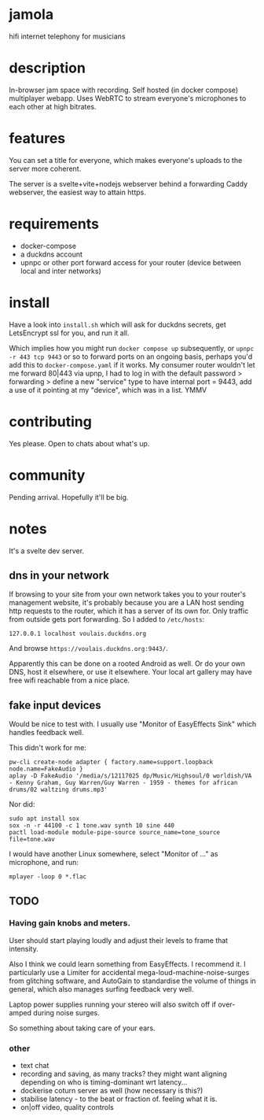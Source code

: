 # jamola

hifi internet telephony for musicians

# description

In-browser jam space with recording. Self hosted (in docker compose) multiplayer webapp. Uses WebRTC to stream everyone's microphones to each other at high bitrates.

# features

You can set a title for everyone, which makes everyone's uploads to the server more coherent.

The server is a svelte+vite+nodejs webserver behind a forwarding Caddy webserver, the easiest way to attain https.

# requirements

- docker-compose
- a duckdns account
- upnpc or other port forward access for your router (device between local and inter networks)

# install

Have a look into `install.sh` which will ask for duckdns secrets, get LetsEncrypt ssl for you, and run it all.

Which implies how you might run `docker compose up` subsequently, or `upnpc -r 443 tcp 9443` or so to forward ports on an ongoing basis, perhaps you'd add this to `docker-compose.yaml` if it works. My consumer router wouldn't let me forward 80|443 via upnp, I had to log in with the default password > forwarding > define a new "service" type to have internal port = 9443, add a use of it pointing at my "device", which was in a list. YMMV

# contributing

Yes please. Open to chats about what's up.

# community

Pending arrival. Hopefully it'll be big.

# notes

It's a svelte dev server.

## dns in your network

If browsing to your site from your own network takes you to your router's management website, it's probably because you are a LAN host sending http requests to the router, which it has a server of its own for. Only traffic from outside gets port forwarding. So I added to `/etc/hosts`:
```
127.0.0.1 localhost voulais.duckdns.org
```
And browse `https://voulais.duckdns.org:9443/`.

Apparently this can be done on a rooted Android as well. Or do your own DNS, host it elsewhere, or use it elsewhere. Your local art gallery may have free wifi reachable from a nice place.

## fake input devices

Would be nice to test with. I usually use "Monitor of EasyEffects Sink" which handles feedback well. 

This didn't work for me:
```
pw-cli create-node adapter { factory.name=support.loopback node.name=FakeAudio }
aplay -D FakeAudio '/media/s/12117025 dp/Music/Highsoul/0 worldish/VA - Kenny Graham, Guy Warren/Guy Warren - 1959 - themes for african drums/02 waltzing drums.mp3'
```

Nor did:
```
sudo apt install sox
sox -n -r 44100 -c 1 tone.wav synth 10 sine 440
pactl load-module module-pipe-source source_name=tone_source file=tone.wav
```

I would have another Linux somewhere, select "Monitor of ..." as microphone, and run:
```
mplayer -loop 0 *.flac
```

## TODO

### Having gain knobs and meters.

User should start playing loudly and adjust their levels
                                to frame that intensity.

Also I think we could learn something from EasyEffects.
I recommend it.
I particularly use a Limiter
 for accidental mega-loud-machine-noise-surges
     from glitching software,
and AutoGain
 to standardise the volume of things in general,
 which also manages surfing feedback very well.

 Laptop power supplies running your stereo
  will also switch off if over-amped
 during noise surges.

So something about taking care of your ears.

### other

 - text chat
 - recording and saving, as many tracks? they might want aligning depending on who is timing-dominant wrt latency...
 - dockerise coturn server as well (how necessary is this?)
 - stabilise latency - to the beat or fraction of. feeling what it is.
 - on|off video, quality controls

